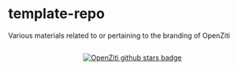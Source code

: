 # template-repo
Various materials related to or pertaining to the branding of OpenZiti
<div id="bob" style="display:flex; justify-content: center;">

[![OpenZiti github stars badge](https://img.shields.io/github/stars/openziti/ziti?style=flat)](https://github.com/openziti/ziti/stargazers)
  
</div>
